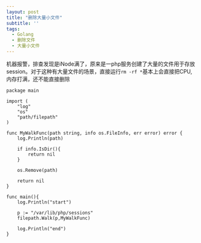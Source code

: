 ```yaml
---
layout: post
title: "删除大量小文件"
subtitle: ''
tags:
  - Golang 
  - 删除文件
  - 大量小文件
---
```


机器报警，排查发现是iNode满了，原来是一php服务创建了大量的文件用于存放session。对于这种有大量文件的场景，直接运行`rm -rf *`基本上会直接把CPU,内存打满，还不能直接删除

```
package main

import (
	"log"
	"os"
	"path/filepath"
)

func MyWalkFunc(path string, info os.FileInfo, err error) error {
	log.Println(path)

	if info.IsDir(){
		return nil
	}

	os.Remove(path)

	return nil
}

func main(){
	log.Println("start")

	p := "/var/lib/php/sessions"
	filepath.Walk(p,MyWalkFunc)

	log.Println("end")
}
```
